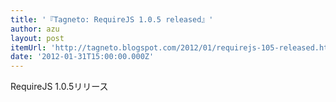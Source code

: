 ```yaml
---
title: '『Tagneto: RequireJS 1.0.5 released』'
author: azu
layout: post
itemUrl: 'http://tagneto.blogspot.com/2012/01/requirejs-105-released.html'
date: '2012-01-31T15:00:00.000Z'
---
```

RequireJS 1.0.5リリース


